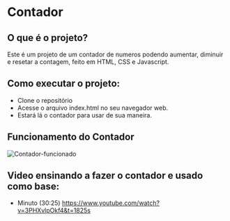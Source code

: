 # Contador


## O que é o projeto?
Este é um projeto de um contador de numeros podendo aumentar, diminuir e resetar a contagem, feito em HTML, CSS e Javascript.

##  Como executar o projeto:
- Clone o repositório
- Acesse o arquivo index.html no seu navegador web.
- Estará lá o contador para usar de sua maneira.

## Funcionamento do Contador
![Contador-funcionado](https://github.com/Joaobneto1/Contador/assets/126587508/91237c68-31f2-4789-a266-c87665b462ed)

## Video ensinando a fazer o contador e usado como base:
- Minuto (30:25)
https://www.youtube.com/watch?v=3PHXvlpOkf4&t=1825s
